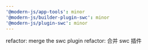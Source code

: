 ```yaml
---
'@modern-js/app-tools': minor
'@modern-js/builder-plugin-swc': minor
'@modern-js/plugin-swc': minor
---
```


refactor: merge the swc plugin
refactor: 合并 swc 插件

